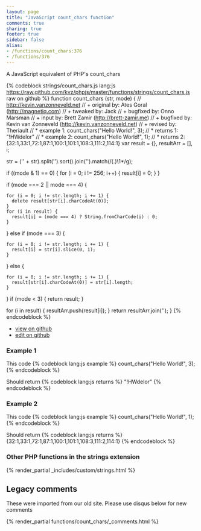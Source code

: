 ```yaml
---
layout: page
title: "JavaScript count_chars function"
comments: true
sharing: true
footer: true
sidebar: false
alias:
- /functions/count_chars:376
- /functions/376
---
```

<!-- Generated by Rakefile:build -->
A JavaScript equivalent of PHP's count_chars

{% codeblock strings/count_chars.js lang:js https://raw.github.com/kvz/phpjs/master/functions/strings/count_chars.js raw on github %}
function count_chars (str, mode) {
  // http://kevin.vanzonneveld.net
  // +   original by: Ates Goral (http://magnetiq.com)
  // +    tweaked by: Jack
  // +   bugfixed by: Onno Marsman
  // +      input by: Brett Zamir (http://brett-zamir.me)
  // +   bugfixed by: Kevin van Zonneveld (http://kevin.vanzonneveld.net)
  // +    revised by: Theriault
  // *     example 1: count_chars("Hello World!", 3);
  // *     returns 1: "!HWdelor"
  // *     example 2: count_chars("Hello World!", 1);
  // *     returns 2: {32:1,33:1,72:1,87:1,100:1,101:1,108:3,111:2,114:1}
  var result = {},
    resultArr = [],
    i;

  str = ('' + str).split('').sort().join('').match(/(.)\1*/g);

  if ((mode & 1) == 0) {
    for (i = 0; i != 256; i++) {
      result[i] = 0;
    }
  }

  if (mode === 2 || mode === 4) {

    for (i = 0; i != str.length; i += 1) {
      delete result[str[i].charCodeAt(0)];
    }
    for (i in result) {
      result[i] = (mode === 4) ? String.fromCharCode(i) : 0;
    }

  } else if (mode === 3) {

    for (i = 0; i != str.length; i += 1) {
      result[i] = str[i].slice(0, 1);
    }

  } else {

    for (i = 0; i != str.length; i += 1) {
      result[str[i].charCodeAt(0)] = str[i].length;
    }

  }
  if (mode < 3) {
    return result;
  }

  for (i in result) {
    resultArr.push(result[i]);
  }
  return resultArr.join('');
}
{% endcodeblock %}

 - [view on github](https://github.com/kvz/phpjs/blob/master/functions/strings/count_chars.js)
 - [edit on github](https://github.com/kvz/phpjs/edit/master/functions/strings/count_chars.js)

### Example 1
This code
{% codeblock lang:js example %}
count_chars("Hello World!", 3);
{% endcodeblock %}

Should return
{% codeblock lang:js returns %}
"!HWdelor"
{% endcodeblock %}

### Example 2
This code
{% codeblock lang:js example %}
count_chars("Hello World!", 1);
{% endcodeblock %}

Should return
{% codeblock lang:js returns %}
{32:1,33:1,72:1,87:1,100:1,101:1,108:3,111:2,114:1}
{% endcodeblock %}


### Other PHP functions in the strings extension
{% render_partial _includes/custom/strings.html %}
## Legacy comments
These were imported from our old site. Please use disqus below for new comments
<div style="overflow-y: scroll; max-height: 500px;">
{% render_partial functions/count_chars/_comments.html %}
</div>
